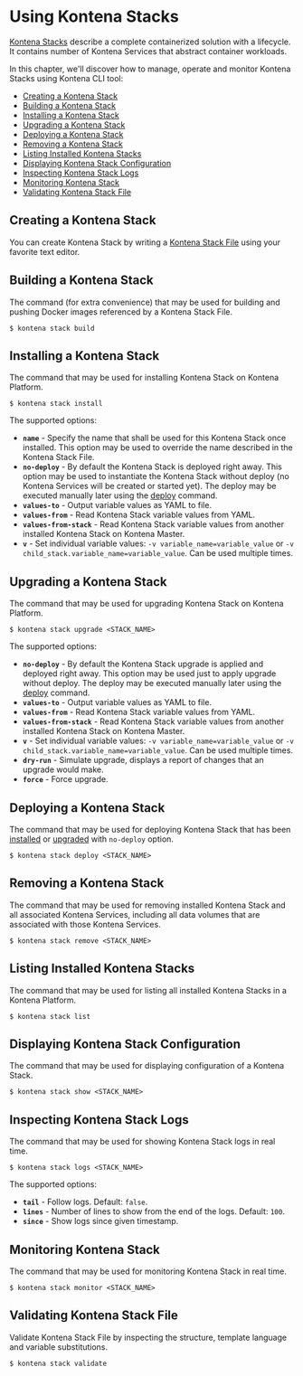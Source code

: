 # Using Kontena Stacks

[Kontena Stacks](./README.md#kontena-stacks) describe a complete containerized solution with a lifecycle. It contains number of Kontena Services that abstract container workloads.

In this chapter, we'll discover how to manage, operate and monitor Kontena Stacks using Kontena CLI tool:

* [Creating a Kontena Stack](#creating-a-kontena-stack)
* [Building a Kontena Stack](#building-a-kontena-stack)
* [Installing a Kontena Stack](#installing-a-kontena-stack)
* [Upgrading a Kontena Stack](#upgrading-a-kontena-stack)
* [Deploying a Kontena Stack](#deploying-a-kontena-stack)
* [Removing a Kontena Stack](#removing-a-kontena-stack)
* [Listing Installed Kontena Stacks](#listing-installed-kontena-stacks)
* [Displaying Kontena Stack Configuration](#displaying-kontena-stack-configuration)
* [Inspecting Kontena Stack Logs](#inspecting-kontena-stack-logs)
* [Monitoring Kontena Stack](#monitoring-kontena-stack)
* [Validating Kontena Stack File](#validating-kontena-stack-file)

## Creating a Kontena Stack

You can create Kontena Stack by writing a [Kontena Stack File](./stack-file.md) using your favorite text editor.

## Building a Kontena Stack

The command (for extra convenience) that may be used for building and pushing Docker images referenced by a Kontena Stack File.

```
$ kontena stack build
```

## Installing a Kontena Stack

The command that may be used for installing Kontena Stack on Kontena Platform.

```
$ kontena stack install
```

The supported options:

* **`name`** - Specify the name that shall be used for this Kontena Stack once installed. This option may be used to override the name described in the Kontena Stack File.
* **`no-deploy`** - By default the Kontena Stack is deployed right away. This option may be used to instantiate the Kontena Stack without deploy (no Kontena Services will be created or started yet). The deploy may be executed manually later using the [deploy](#deploying-a-kontena-stack) command.
* **`values-to`** - Output variable values as YAML to file.
* **`values-from`** - Read Kontena Stack variable values from YAML.
* **`values-from-stack`** - Read Kontena Stack variable values from another installed Kontena Stack on Kontena Master.
* **`v`** - Set individual variable values: `-v variable_name=variable_value` or `-v child_stack.variable_name=variable_value`. Can be used multiple times.

## Upgrading a Kontena Stack

The command that may be used for upgrading Kontena Stack on Kontena Platform.

```
$ kontena stack upgrade <STACK_NAME>
```

The supported options:

* **`no-deploy`** - By default the Kontena Stack upgrade is applied and deployed right away. This option may be used just to apply upgrade without deploy. The deploy may be executed manually later using the [deploy](#deploying-a-kontena-stack) command.
* **`values-to`** - Output variable values as YAML to file.
* **`values-from`** - Read Kontena Stack variable values from YAML.
* **`values-from-stack`** - Read Kontena Stack variable values from another installed Kontena Stack on Kontena Master.
* **`v`** - Set individual variable values: `-v variable_name=variable_value` or `-v child_stack.variable_name=variable_value`. Can be used multiple times.
* **`dry-run`** - Simulate upgrade, displays a report of changes that an upgrade would make.
* **`force`** - Force upgrade.

## Deploying a Kontena Stack

The command that may be used for deploying Kontena Stack that has been [installed](#installing-a-kontena-stack) or [upgraded](#upgrading-a-kontena-stack) with `no-deploy` option.

```
$ kontena stack deploy <STACK_NAME>
```

## Removing a Kontena Stack

The command that may be used for removing installed Kontena Stack and all associated Kontena Services, including all data volumes that are associated with those Kontena Services.

```
$ kontena stack remove <STACK_NAME>
```

## Listing Installed Kontena Stacks

The command that may be used for listing all installed Kontena Stacks in a Kontena Platform.

```
$ kontena stack list
```

## Displaying Kontena Stack Configuration

The command that may be used for displaying configuration of a Kontena Stack.

```
$ kontena stack show <STACK_NAME>
```

## Inspecting Kontena Stack Logs

The command that may be used for showing Kontena Stack logs in real time.

```
$ kontena stack logs <STACK_NAME>
```

The supported options:

* **`tail`** - Follow logs. Default: `false`.
* **`lines`** - Number of lines to show from the end of the logs. Default: `100`.
* **`since`** - Show logs since given timestamp.

## Monitoring Kontena Stack

The command that may be used for monitoring Kontena Stack in real time.

```
$ kontena stack monitor <STACK_NAME>
```

## Validating Kontena Stack File

Validate Kontena Stack File by inspecting the structure, template language and variable substitutions.

```
$ kontena stack validate
```
